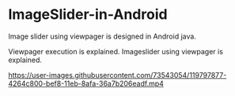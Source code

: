 # ImageSlider-in-Android
Image slider using viewpager is designed in Android java.

Viewpager execution is explained.
Imageslider using viewpager is explained.



https://user-images.githubusercontent.com/73543054/119797877-4264c800-bef8-11eb-8afa-36a7b206eadf.mp4


